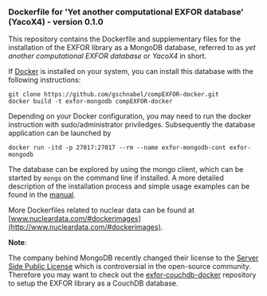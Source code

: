 ### Dockerfile for 'Yet another computational EXFOR database' (YacoX4) - version 0.1.0

This repository contains the Dockerfile and
supplementary files for the installation of
the EXFOR library as a MongoDB database,
referred to as *yet another computational EXFOR database* or *YacoX4* in short.

If [Docker](https://www.docker.com) is installed on your system, you can
install this database with the following instructions:
```
git clone https://github.com/gschnabel/compEXFOR-docker.git
docker build -t exfor-mongodb compEXFOR-docker
```
Depending on your Docker configuration, you may need to run the docker
instruction with sudo/administrator priviledges.
Subsequently the database application can be launched by
```
docker run -itd -p 27017:27017 --rm --name exfor-mongodb-cont exfor-mongodb
```
The database can be explored by using the mongo client, which can be started by
`mongo` on the command line if installed.
A more detailed description of the installation process
and simple usage examples can be found in the [manual](manual/build/manual.pdf).

More Dockerfiles related to nuclear data can be found at
[www.nucleardata.com/#dockerimages](http://www.nucleardata.com/#dockerimages).

**Note**:

The company behind MongoDB recently changed their license to the
[Server Side Public License](https://www.mongodb.com/licensing/server-side-public-license)
which is controversial in the open-source community.
Therefore you may want to check out the
[exfor-couchdb-docker](https://github.com/gschnabel/exfor-couchdb-docker)
repository to setup the EXFOR library as a CouchDB database.
